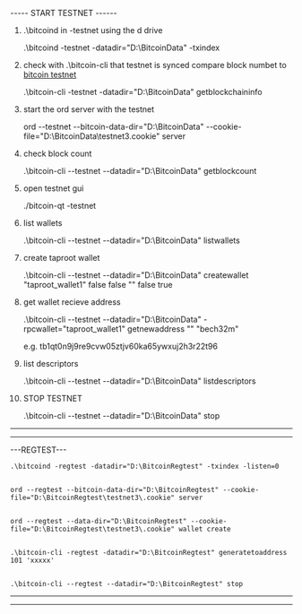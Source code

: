 
----- START TESTNET ------

1) .\bitcoind in -testnet using the d drive

    .\bitcoind -testnet -datadir="D:\BitcoinData" -txindex




2) check with .\bitcoin-cli that testnet is synced compare block numbet to [bitcoin testnet](https://mempool.space/testnet) 

    .\bitcoin-cli -testnet -datadir="D:\BitcoinData" getblockchaininfo




3) start the ord server with the testnet

    ord --testnet --bitcoin-data-dir="D:\BitcoinData" --cookie-file="D:\BitcoinData\testnet3\.cookie" server




4) check block count

    .\bitcoin-cli --testnet --datadir="D:\BitcoinData" getblockcount




5) open testnet gui

    ./bitcoin-qt -testnet




6) list wallets

    .\bitcoin-cli --testnet --datadir="D:\BitcoinData" listwallets




7) create taproot wallet

    .\bitcoin-cli --testnet --datadir="D:\BitcoinData" createwallet "taproot_wallet1" false false "" false true




8) get wallet recieve address

    .\bitcoin-cli --testnet --datadir="D:\BitcoinData" -rpcwallet="taproot_wallet1" getnewaddress "" "bech32m"

    e.g. tb1qt0n9j9re9cvw05ztjv60ka65ywxuj2h3r22t96




9) list descriptors

    .\bitcoin-cli --testnet --datadir="D:\BitcoinData" listdescriptors




99) STOP TESTNET

    .\bitcoin-cli --testnet --datadir="D:\BitcoinData" stop










---

---

---REGTEST---

    .\bitcoind -regtest -datadir="D:\BitcoinRegtest" -txindex -listen=0


    ord --regtest --bitcoin-data-dir="D:\BitcoinRegtest" --cookie-file="D:\BitcoinRegtest\testnet3\.cookie" server


    ord --regtest --data-dir="D:\BitcoinRegtest" --cookie-file="D:\BitcoinRegtest\testnet3\.cookie" wallet create


    .\bitcoin-cli -regtest -datadir="D:\BitcoinRegtest" generatetoaddress 101 'xxxxx'


    .\bitcoin-cli --regtest --datadir="D:\BitcoinRegtest" stop
    
---

---

